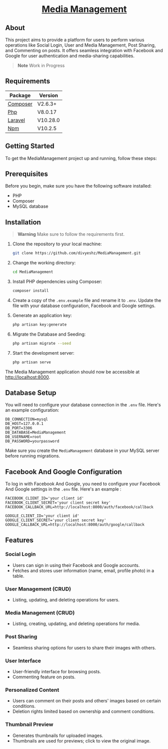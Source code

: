 <a href="https://github.com/divyeshz/MediaManagement.git"> <h1 align="center">Media Management</h1></a>

## About

This project aims to provide a platform for users to perform various operations like Social Login, User and Media Management, Post Sharing, and Commenting on posts. It offers seamless integration with Facebook and Google for user authentication and media-sharing capabilities.

> **Note**
> Work in Progress

## Requirements

Package | Version
--- | ---
[Composer](https://getcomposer.org/)  | V2.6.3+
[Php](https://www.php.net/)  | V8.0.17
[Laravel](https://laravel.com/)  | V10.28.0
[Npm](https://laravel.com/)  | V10.2.5

## Getting Started

To get the MediaManagement project up and running, follow these steps:

## Prerequisites

Before you begin, make sure you have the following software installed:

- PHP
- Composer
- MySQL database

## Installation

> **Warning**
> Make sure to follow the requirements first.

1. Clone the repository to your local machine:

   ```bash
   git clone https://github.com/divyeshz/MediaManagement.git
   ```

2. Change the working directory:

   ```bash
   cd MediaManagement
   ```

3. Install PHP dependencies using Composer:

   ```bash
   composer install
   ```

4. Create a copy of the `.env.example` file and rename it to `.env`. Update the file with your database configuration, Facebook and Google settings.

5. Generate an application key:

   ```bash
   php artisan key:generate
   ```

6. Migrate the Database and Seeding:

   ```bash
   php artisan migrate --seed
   ```

7. Start the development server:

   ```bash
   php artisan serve
   ```

The Media Management application should now be accessible at [http://localhost:8000](http://localhost:8000).

## Database Setup

You will need to configure your database connection in the `.env` file. Here's an example configuration:

```dotenv
DB_CONNECTION=mysql
DB_HOST=127.0.0.1
DB_PORT=3306
DB_DATABASE=MediaManagement
DB_USERNAME=root
DB_PASSWORD=yourpassword
```

Make sure you create the `MediaManagement` database in your MySQL server before running migrations.

## Facebook And Google Configuration

To log in with Facebook And Google, you need to configure your Facebook And Google settings in the `.env` file. Here's an example :

```dotenv
FACEBOOK_CLIENT_ID='your client id'
FACEBOOK_CLIENT_SECRET='your client secret key'
FACEBOOK_CALLBACK_URL=http://localhost:8000/auth/facebook/callback

GOOGLE_CLIENT_ID='your client id'
GOOGLE_CLIENT_SECRET='your client secret key'
GOOGLE_CALLBACK_URL=http://localhost:8000/auth/google/callback
```

## Features


### Social Login

- Users can sign in using their Facebook and Google accounts.
- Fetches and stores user information (name, email, profile photo) in a table.

### User Management (CRUD)

- Listing, updating, and deleting operations for users.

### Media Management (CRUD)

- Listing, creating, updating, and deleting operations for media.

### Post Sharing

- Seamless sharing options for users to share their images with others.

### User Interface

- User-friendly interface for browsing posts.
- Commenting feature on posts.

### Personalized Content

- Users can comment on their posts and others' images based on certain conditions.
- Deletion rights limited based on ownership and comment conditions.

### Thumbnail Preview

- Generates thumbnails for uploaded images.
- Thumbnails are used for previews; click to view the original image.
